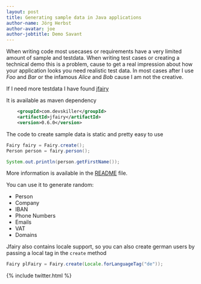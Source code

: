 ```yaml
---
layout: post
title: Generating sample data in Java applications
author-name: Jörg Herbst
author-avatar: joe
author-jobtitle: Demo Savant
---
```


When writing code most usecases or requirements have a very limited amount of sample and testdata. When writing test cases or creating a technical demo this is a problem, cause to get a real impression about how your application looks you need realistic test data. In most cases after I use _Foo_ and _Bar_ or the infamous _Alice_ and _Bob_ cause I am not the creative. 

If I need more testdata I have found [jfairy](https://github.com/Devskiller/jfairy)

It is available as maven dependency
``` xml
	<groupId>com.devskiller</groupId>
	<artifactId>jfairy</artifactId>
	<version>0.6.0</version>
```

The code to create sample data is static and pretty easy to use
``` java
Fairy fairy = Fairy.create();
Person person = fairy.person();

System.out.println(person.getFirstName()); 
```
More information is available in the [README](https://github.com/Devskiller/jfairy/blob/master/README.md) file.

You can use it to generate random:
* Person
* Company
* IBAN
* Phone Numbers
* Emails
* VAT
* Domains

Jfairy also contains locale support, so you can also create german users by passing a local tag in the `create` method
``` java
Fairy plFairy = Fairy.create(Locale.forLanguageTag("de"));
``` 

{% include twitter.html %}
